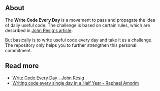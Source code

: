 ## About

The **Write Code Every Day** is a movement to pass and propagate the idea of daily useful code. The challenge is based on certain rules, which are described in [John Resig's article](http://ejohn.org/blog/write-code-every-day/).

But basically is to write useful code every day and take it as a challenge. The repository only helps you to further strengthen this personal commitment.

## Read more

- [Write Code Every Day - John Resig](http://ejohn.org/blog/write-code-every-day/)
- [Writing code every single day in a Half Year - Raphael Amorim](https://medium.com/@raphamorim/what-ive-learned-writting-code-every-single-day-in-a-half-year-a6c504e7300f)
